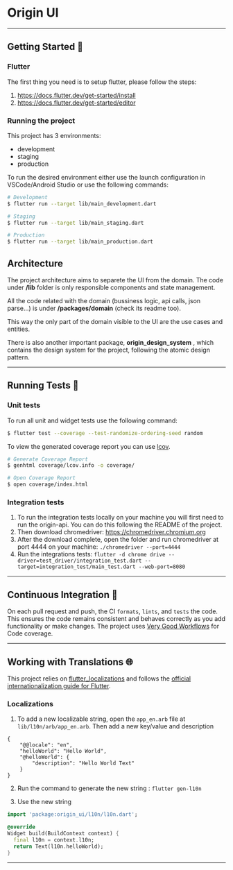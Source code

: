 # Origin UI
---

## Getting Started 🚀

### Flutter
The first thing you need is to setup flutter, please follow the steps: 
1. https://docs.flutter.dev/get-started/install
2. https://docs.flutter.dev/get-started/editor

### Running the project
This project has 3 environments:

- development
- staging
- production

To run the desired environment either use the launch configuration in VSCode/Android Studio or use the following commands:

```sh
# Development
$ flutter run --target lib/main_development.dart

# Staging
$ flutter run --target lib/main_staging.dart

# Production
$ flutter run --target lib/main_production.dart
```

## Architecture
The project architecture aims to separete the UI from the domain. The code under **/lib** folder is only responsible components and state management.

All the code related with the domain (bussiness logic, api calls, json parse...) is under **/packages/domain** (check its readme too). 

This way the only part of the domain visible to the UI are the use cases and entities.

There is also another important package, **origin_design_system** , which contains the design system for the project, following the atomic design pattern.

---
## Running Tests 🧪

### Unit tests

To run all unit and widget tests use the following command:

```sh
$ flutter test --coverage --test-randomize-ordering-seed random
```

To view the generated coverage report you can use [lcov](https://github.com/linux-test-project/lcov).

```sh
# Generate Coverage Report
$ genhtml coverage/lcov.info -o coverage/

# Open Coverage Report
$ open coverage/index.html
```

### Integration tests
1. To run the integration tests locally on your machine you will first need to run the origin-api. You can do this following the README of the project. 
2. Then download chromedriver:
     https://chromedriver.chromium.org
3. After the download complete, open the folder and run chromedriver at port 4444 on your machine: 
    ```./chromedriver --port=4444```
4. Run the integrations tests:
    ```flutter -d chrome drive --driver=test_driver/integration_test.dart --target=integration_test/main_test.dart --web-port=8080```

---

## Continuous Integration 🤖
On each pull request and push, the CI `formats`, `lints`, and `tests` the code. This ensures the code remains consistent and behaves correctly as you add functionality or make changes. The project uses [Very Good Workflows][very_good_coverage_link] for Code coverage.

---
## Working with Translations 🌐

This project relies on [flutter_localizations][flutter_localizations_link] and follows the [official internationalization guide for Flutter][internationalization_link].

### Localizations

1. To add a new localizable string, open the `app_en.arb` file at `lib/l10n/arb/app_en.arb`. Then add a new key/value and description

```arb
{
    "@@locale": "en",
    "helloWorld": "Hello World",
    "@helloWorld": {
        "description": "Hello World Text"
    }
}
```

2. Run the command to generate the new string :
```flutter gen-l10n```

3. Use the new string

```dart
import 'package:origin_ui/l10n/l10n.dart';

@override
Widget build(BuildContext context) {
  final l10n = context.l10n;
  return Text(l10n.helloWorld);
}
```

---

[internationalization_link]: https://docs.flutter.dev/development/accessibility-and-localization/internationalization
[flutter_localizations_link]: https://pub.dev/packages/flutter_localization

[very_good_coverage_link]: https://github.com/marketplace/actions/very-good-coverage